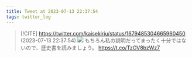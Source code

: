 ```yaml
---
title: Tweet at 2023-07-13 22:37:54
tags: twitter_log
---
```


> [!CITE] https://twitter.com/kaisekiriu/status/1679485304665960450 (2023-07-13 22:37:54)
> ![](https://twitter.com/kaisekiriu/status/1679485304665960450)
> もちろん私の説明だってまったく十分ではないので、歴史書を読みましょう。
> https://t.co/TzOV8bzWz7
